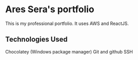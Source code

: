 # Ares Sera's portfolio
This is my professional portfolio.  It uses AWS and ReactJS.

## Technologies Used

Chocolatey (Windows package manager)
Git and github
SSH
